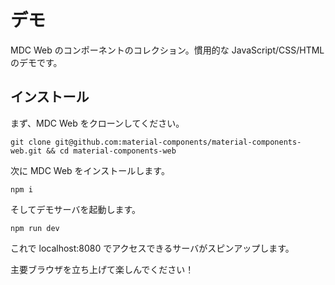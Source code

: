 # デモ

MDC Web のコンポーネントのコレクション。慣用的な JavaScript/CSS/HTML のデモです。

## インストール

まず、MDC Web をクローンしてください。

```
git clone git@github.com:material-components/material-components-web.git && cd material-components-web
```

次に MDC Web をインストールします。

```
npm i
```

そしてデモサーバを起動します。
```
npm run dev
```

これで localhost:8080 でアクセスできるサーバがスピンアップします。

主要ブラウザを立ち上げて楽しんでください！
